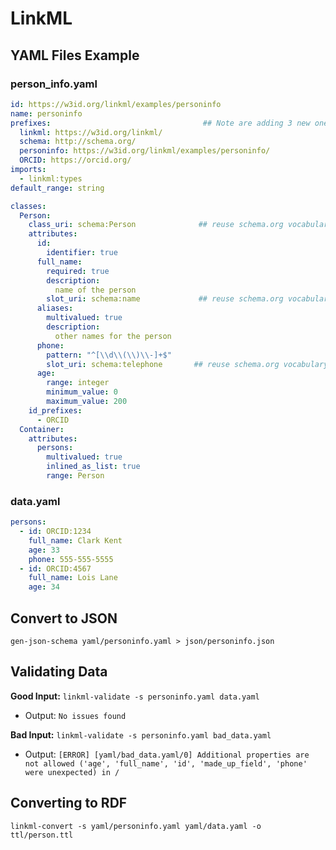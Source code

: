 # LinkML

## YAML Files Example

### person_info.yaml

```yaml
id: https://w3id.org/linkml/examples/personinfo
name: personinfo
prefixes:                                  ## Note are adding 3 new ones here
  linkml: https://w3id.org/linkml/
  schema: http://schema.org/
  personinfo: https://w3id.org/linkml/examples/personinfo/
  ORCID: https://orcid.org/
imports:
  - linkml:types
default_range: string

classes:
  Person:
    class_uri: schema:Person              ## reuse schema.org vocabulary
    attributes:
      id:
        identifier: true
      full_name:
        required: true
        description:
          name of the person
        slot_uri: schema:name             ## reuse schema.org vocabulary
      aliases:
        multivalued: true
        description:
          other names for the person
      phone:
        pattern: "^[\\d\\(\\)\\-]+$"
        slot_uri: schema:telephone       ## reuse schema.org vocabulary
      age:
        range: integer
        minimum_value: 0
        maximum_value: 200
    id_prefixes:
      - ORCID
  Container:
    attributes:
      persons:
        multivalued: true
        inlined_as_list: true
        range: Person
```

### data.yaml

```yaml
persons:
  - id: ORCID:1234
    full_name: Clark Kent
    age: 33
    phone: 555-555-5555
  - id: ORCID:4567
    full_name: Lois Lane
    age: 34
```

## Convert to JSON

`gen-json-schema yaml/personinfo.yaml > json/personinfo.json`

## Validating Data

**Good Input:** `linkml-validate -s personinfo.yaml data.yaml`
- Output: `No issues found`

**Bad Input:** `linkml-validate -s personinfo.yaml bad_data.yaml`
- Output: `[ERROR] [yaml/bad_data.yaml/0] Additional properties are not allowed ('age', 'full_name', 'id', 'made_up_field', 'phone' were unexpected) in /`

## Converting to RDF

`linkml-convert -s yaml/personinfo.yaml yaml/data.yaml -o ttl/person.ttl`

